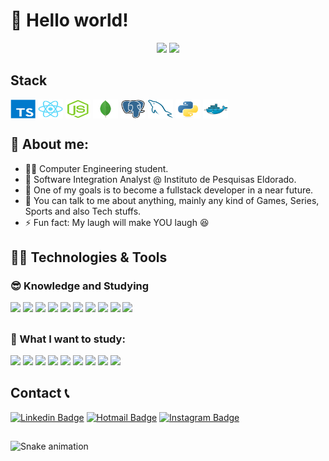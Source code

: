 # 👋 Hello world!

<div align="center">
  <img height="180em" src="https://github-readme-stats.vercel.app/api?username=joaocasarin&show_icons=true&theme=dracula&include_all_commits=true&count_private=true"/>
  <img height="180em" src="https://github-readme-stats.vercel.app/api/top-langs/?username=joaocasarin&layout=compact&langs_count=8&theme=dracula"/>
</div>

## Stack
<div style="display: inline_block">
  <img align="center" alt="TS" height="30" width="40" src="https://raw.githubusercontent.com/devicons/devicon/master/icons/typescript/typescript-plain.svg">
  <img align="center" alt="React" height="30" width="40" src="https://raw.githubusercontent.com/devicons/devicon/master/icons/react/react-original.svg">
  <img align="center" alt="Node" height="30" width="40" src="https://raw.githubusercontent.com/devicons/devicon/master/icons/nodejs/nodejs-original.svg">
  <img align="center" alt="Mongo" height="30" width="40" src="https://raw.githubusercontent.com/devicons/devicon/master/icons/mongodb/mongodb-original.svg">
  <img align="center" alt="Postgre" height="30" width="40" src="https://raw.githubusercontent.com/devicons/devicon/master/icons/postgresql/postgresql-original.svg">
  <img align="center" alt="Mysql" height="30" width="40" src="https://raw.githubusercontent.com/devicons/devicon/master/icons/mysql/mysql-original.svg">
  <img align="center" alt="Python" height="30" width="40" src="https://raw.githubusercontent.com/devicons/devicon/master/icons/python/python-original.svg">
  <img align="center" alt="Docker" height="30" width="40" src="https://raw.githubusercontent.com/devicons/devicon/master/icons/docker/docker-original.svg">
</div>

##

## 🤵 About me:
- 👨‍🎓 Computer Engineering student.
- 🏦 Software Integration Analyst @ Instituto de Pesquisas Eldorado.
- 🤞 One of my goals is to become a fullstack developer in a near future.
- 💬 You can talk to me about anything, mainly any kind of Games, Series, Sports and also Tech stuffs. 
- ⚡ Fun fact: My laugh will make YOU laugh 😆

##

## 👨‍💻 Technologies & Tools

### 😎 Knowledge and Studying
![](https://img.shields.io/badge/OS-Linux-informational?style=flat&logo=linux&logoColor=white&color=lightgrey)
![](https://img.shields.io/badge/Code-Python-informational?style=flat&logo=python&logoColor=white&color=346e9f)
![](https://img.shields.io/badge/Code-React-informational?style=flat&logo=react&logoColor=white&color=61dafb)
![](https://img.shields.io/badge/Code-JavaScript-informational?style=flat&logo=javascript&logoColor=white&color=efd81d)
![](https://img.shields.io/badge/Code-Typescript-informational?style=flat&logo=typescript&logoColor=white&color=0076c6)
![](https://img.shields.io/badge/Database-MySql-informational?style=flat&logo=mysql&logoColor=white&color=00618a)
![](https://img.shields.io/badge/Database-PostgreSQL-informational?style=flat&logo=postgresql&logoColor=white&color=00618a)
![](https://img.shields.io/badge/Database-MongoDB-informational?style=flat&logo=mongodb&logoColor=white&color=88bf64)
![](https://img.shields.io/badge/Code-Node.Js-informational?style=flat&logo=node.js&logoColor=white&color=8bbf3d)
![](https://img.shields.io/badge/Tools-Docker-informational?style=flat&logo=docker&logoColor=white&color=2496ed)

##

### 🌱 What I want to study:
![](https://img.shields.io/badge/Code-Next.JS-informational?style=flat&logo=next.js&logoColor=white&color=white)
![](https://img.shields.io/badge/Code-Redux-informational?style=flat&logo=redux&logoColor=white&color=7248b6)
![](https://img.shields.io/badge/Code-Styled%20Components-informational?style=flat&logo=styled-components&logoColor=white&color=d66c8e)
![](https://img.shields.io/badge/Code-SASS-informational?style=flat&logo=sass&logoColor=white&color=c76394)
![](https://img.shields.io/badge/Code-Flutter-informational?style=flat&logo=flutter&logoColor=white&color=28b0ee)
![](https://img.shields.io/badge/Code-Swift-informational?style=flat&logo=swift&logoColor=white&color=f3813d)
![](https://img.shields.io/badge/Code-Java-informational?style=flat&logo=java&logoColor=white&color=f8981d)
![](https://img.shields.io/badge/Cloud-AWS-informational?style=flat&logo=Amazon&logoColor=white&color=ff9900)
![](https://img.shields.io/badge/Code-Angular-informational?style=flat&logo=angular&logoColor=white&color=d6002f)

##

## Contact 📞
[![Linkedin Badge](https://img.shields.io/badge/-LinkedIn-%230077B5?style=for-the-badge&logo=linkedin&logoColor=white)](https://www.linkedin.com/in/joaocasarin/)
[![Hotmail Badge](https://img.shields.io/badge/-Hotmail-%230077B5?style=for-the-badge&logo=outlook&logoColor=white)](mailto:joaovitorcasarin@hotmail.com)
[![Instagram Badge](https://img.shields.io/badge/-Instagram-%23E4405F?style=for-the-badge&logo=instagram&logoColor=white)](https://www.instagram.com/joaocasarin/)

##

![Snake animation](https://github.com/joaocasarin/joaocasarin/blob/output/github-contribution-grid-snake.svg)